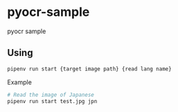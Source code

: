 # pyocr-sample

pyocr sample



## Using

```bash
pipenv run start {target image path} {read lang name}
```



Example

```bash
# Read the image of Japanese
pipenv run start test.jpg jpn
```

